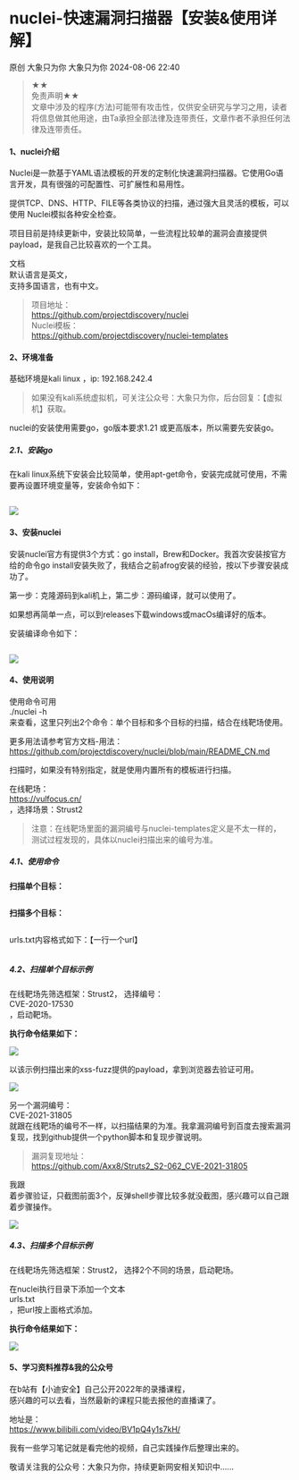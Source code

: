 #  nuclei-快速漏洞扫描器【安装&使用详解】   
原创 大象只为你  大象只为你   2024-08-06 22:40  
  
> **★★**  
免责声明★★  
> 文章中涉及的程序(方法)可能带有攻击性，仅供安全研究与学习之用，读者将信息做其他用途，由Ta承担全部法律及连带责任，文章作者不承担任何法律及连带责任。  
  
#### 1、nuclei介绍  
  
Nuclei是一款基于YAML语法模板的开发的定制化快速漏洞扫描器。它使用Go语言开发，具有很强的可配置性、可扩展性和易用性。  
  
提供TCP、DNS、HTTP、FILE等各类协议的扫描，通过强大且灵活的模板，可以使用 Nuclei模拟各种安全检查。  
  
项目目前是持续更新中，安装比较简单，一些流程比较单的漏洞会直接提供payload，是我自己比较喜欢的一个工具。  
  
文档  
默认语言是英文，  
支持多国语言，也有中文。  
> 项目地址：  
https://github.com/projectdiscovery/nuclei  
> Nuclei模板：  
https://github.com/projectdiscovery/nuclei-templates  
  
#### 2、环境准备  
  
基础环境是kali linux ，ip: 192.168.242.4  
> 如果没有kali系统虚拟机，可关注公众号：大象只为你，后台回复：【虚拟机】获取。  
  
  
nuclei的安装使用需要go，go版本要求1.21 或更高版本，所以需要先安装go。  
##### 2.1、安装go  
  
在kali linux系统下安装会比较简单，使用apt-get命令，安装完成就可使用，不需要再设置环境变量等，安装命令如下：  
```
```  
  
![](https://mmbiz.qpic.cn/mmbiz_jpg/YlMg2LW4AJuZUnUz1MTbCUiaDExqKm9hXsfnFbVicOLJG9kI93xnuTQQzTJTKx6Kt4ZBSqGW65xvzlOicj2wwOnIQ/640?wx_fmt=jpeg&from=appmsg "")  
#### 3、安装nuclei  
  
安装nuclei官方有提供3个方式：go install，Brew和Docker。我首次安装按官方给的命令go install安装失败了，我结合之前afrog安装的经验，按以下步骤安装成功了。  
  
第一步：克隆源码到kali机上，第二步：源码编译，就可以使用了。  
  
如果想再简单一点，可以到releases下载windows或macOs编译好的版本。  
  
安装编译命令如下：  
```
```  
  
![](https://mmbiz.qpic.cn/mmbiz_jpg/YlMg2LW4AJuqH5ia0Dwoibry3vuDmoEMWoAtLrUSxU9UvAGk2ZAvfgIWzvwoFM9hptLaGoHT62XwnsL43nDyC7AA/640?wx_fmt=jpeg&from=appmsg "")  
#### 4、使用说明  
  
使用命令可用   
./nuclei -h  
 来查看，这里只列出2个命令：单个目标和多个目标的扫描，结合在线靶场使用。  
  
更多用法请参考官方文档-用法：  
https://github.com/projectdiscovery/nuclei/blob/main/README_CN.md  
  
扫描时，如果没有特别指定，就是使用内置所有的模板进行扫描。  
  
在线靶场：  
https://vulfocus.cn/  
，选择场景：Strust2  
> 注意：在线靶场里面的漏洞编号与nuclei-templates定义是不太一样的，  
测试过程发现的，具体以nuclei扫描出来的编号为准。  
  
##### 4.1、使用命令  
  
**扫描单个目标：**  
```
```  
  
**扫描多个目标：**  
```
```  
  
urls.txt内容格式如下：【一行一个url】  
```
```  
##### 4.2、扫描单个目标示例  
  
在线靶场先筛选框架：Strust2， 选择编号：  
CVE-2020-17530  
，启动靶场。  
  
**执行命令结果如下：**  
  
![](https://mmbiz.qpic.cn/mmbiz_jpg/YlMg2LW4AJuqH5ia0Dwoibry3vuDmoEMWoeVXrNB94LbMPOCpRRQiblUr76xPLEGedpabWSCliaRYQHBdZZOuKgVnQ/640?wx_fmt=jpeg&from=appmsg "")  
  
以该示例扫描出来的xss-fuzz提供的payload，拿到浏览器去验证可用。  
  
![](https://mmbiz.qpic.cn/mmbiz_jpg/YlMg2LW4AJuqH5ia0Dwoibry3vuDmoEMWo43D81ib7YuNCccQpT8rvuNEA6orGScJiavXYy52aMN9UA00eW4tReF5A/640?wx_fmt=jpeg&from=appmsg "")  
  
另一个漏洞编号：  
CVE-2021-31805  
就跟在线靶场的编号不一样，以扫描结果的为准。我拿漏洞编号到百度去搜索漏洞复现，找到github提供一个python脚本和复现步骤说明。  
> 漏洞复现地址：  
https://github.com/Axx8/Struts2_S2-062_CVE-2021-31805  
  
  
我跟  
着步骤验证，只截图前面3个，反弹shell步骤比较多就没截图，感兴趣可以自己跟着步骤操作。  
  
![](https://mmbiz.qpic.cn/mmbiz_jpg/YlMg2LW4AJuqH5ia0Dwoibry3vuDmoEMWoDNFNRfdHxP7do23ibBNJ2xqAjAToyF1ubgInJZUI4tBTLrIFC5u37Kw/640?wx_fmt=jpeg&from=appmsg "")  
##### 4.3、扫描多个目标示例  
  
在线靶场先筛选框架：Strust2， 选择2个不同的场景，启动靶场。  
  
在nuclei执行目录下添加一个文本  
urls.txt  
，把url按上面格式添加。  
  
**执行命令结果如下：**  
  
![](https://mmbiz.qpic.cn/mmbiz_jpg/YlMg2LW4AJuqH5ia0Dwoibry3vuDmoEMWo1tBPCk5BHVlCBVRdiasoog218rdZicbLvIDjxmyZRHBiajTTUtPqZcLbA/640?wx_fmt=jpeg&from=appmsg "")  
#### 5、学习资料推荐&我的公众号  
  
在b站有【小迪安全】自己公开2022年的录播课程，  
感兴趣的可以去看，当然最新的课程只能去报他的直播课了。  
  
地址是：  
https://www.bilibili.com/video/BV1pQ4y1s7kH/  
  
我有一些学习笔记就是看完他的视频，自己实践操作后整理出来的。  
  
敬请关注我的公众号：大象只为你，持续更新网安相关知识中......  
  
  
  
  
